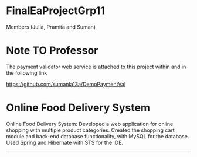# FinalEaProjectGrp11

Members (Julia, Pramita and Suman)


<h1>Note TO Professor</h1>
The payment validator web service is attached to this project within and in the following link

https://github.com/sumanla13a/DemoPaymentVal


# Online Food Delivery System

Online Food Delivery System: Developed a web application for online shopping with multiple product categories. Created the shopping cart module and back-end database functionality, with MySQL for the database. Used Spring and Hibernate with STS for the IDE. 

-----
